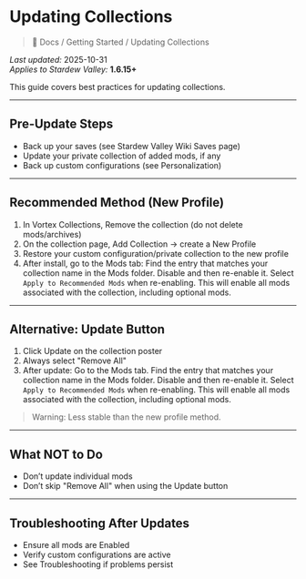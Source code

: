 # Updating Collections

> 📂 Docs / Getting Started / Updating Collections

*Last updated:* 2025-10-31  
*Applies to Stardew Valley:* **1.6.15+**

This guide covers best practices for updating collections.

---

## Pre-Update Steps
- Back up your saves (see Stardew Valley Wiki Saves page)  
- Update your private collection of added mods, if any  
- Back up custom configurations (see Personalization)

---

## Recommended Method (New Profile)
1. In Vortex Collections, Remove the collection (do not delete mods/archives)
2. On the collection page, Add Collection → create a New Profile
3. Restore your custom configuration/private collection to the new profile
4. After install, go to the Mods tab: Find the entry that matches your collection name in the Mods folder. Disable and then re-enable it. Select `Apply to Recommended Mods` when re-enabling. This will enable all mods associated with the collection, including optional mods.

---

## Alternative: Update Button
1. Click Update on the collection poster  
2. Always select "Remove All"  
3. After update: Go to the Mods tab. Find the entry that matches your collection name in the Mods folder. Disable and then re-enable it. Select `Apply to Recommended Mods` when re-enabling. This will enable all mods associated with the collection, including optional mods.

> Warning: Less stable than the new profile method.

---

## What NOT to Do
- Don’t update individual mods
- Don’t skip "Remove All" when using the Update button

---

## Troubleshooting After Updates
- Ensure all mods are Enabled  
- Verify custom configurations are active  
- See Troubleshooting if problems persist

